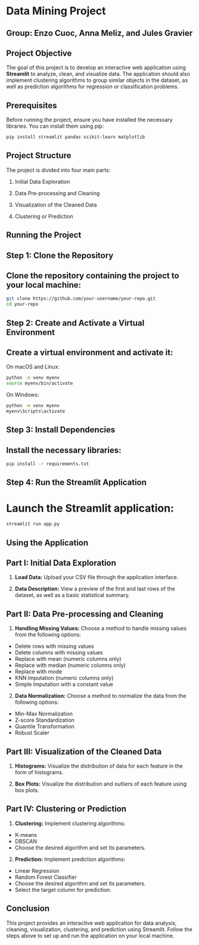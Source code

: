 # Data Mining Project

## Group: Enzo Cuoc, Anna Meliz, and Jules Gravier

## Project Objective

The goal of this project is to develop an interactive web application using **Streamlit** to analyze, clean, and visualize data. The application should also implement clustering algorithms to group similar objects in the dataset, as well as prediction algorithms for regression or classification problems.

## Prerequisites

Before running the project, ensure you have installed the necessary libraries. You can install them using pip:

```bash
pip install streamlit pandas scikit-learn matplotlib
```

## Project Structure
The project is divided into four main parts:

1. Initial Data Exploration

2. Data Pre-processing and Cleaning

3. Visualization of the Cleaned Data

4. Clustering or Prediction


## Running the Project
## Step 1: Clone the Repository
## Clone the repository containing the project to your local machine:

```bash
git clone https://github.com/your-username/your-repo.git
cd your-repo

```

## Step 2: Create and Activate a Virtual Environment
## Create a virtual environment and activate it:

On macOS and Linux:


```bash
python -m venv myenv
source myenv/bin/activate

```

On Windows:
```bash
python -m venv myenv
myenv\Scripts\activate
```

## Step 3: Install Dependencies
## Install the necessary libraries:

```bash
pip install -r requirements.txt
```

## Step 4: Run the Streamlit Application
# Launch the Streamlit application:

```bash
streamlit run app.py

```

## Using the Application
## Part I: Initial Data Exploration
1. **Load Data:** Upload your CSV file through the application interface.

2. **Data Description:** View a preview of the first and last rows of the dataset, as well as a basic statistical summary.

## Part II: Data Pre-processing and Cleaning
1. **Handling Missing Values:** Choose a method to handle missing values from the following options:

 - Delete rows with missing values
 - Delete columns with missing values
 - Replace with mean (numeric columns only)
 - Replace with median (numeric columns only)
 - Replace with mode
 - KNN Imputation (numeric columns only)
 - Simple Imputation with a constant value

2. **Data Normalization:** Choose a method to normalize the data from the following options:

 - Min-Max Normalization
 - Z-score Standardization
 - Quantile Transformation
 - Robust Scaler
## Part III: Visualization of the Cleaned Data
1. **Histograms:** Visualize the distribution of data for each feature in the form of histograms.

2. **Box Plots:** Visualize the distribution and outliers of each feature using box plots.
## Part IV: Clustering or Prediction
1. **Clustering:** Implement clustering algorithms:

 - K-means
 - DBSCAN
 - Choose the desired algorithm and set its parameters.

2. **Prediction:**  Implement prediction algorithms:

 - Linear Regression
 - Random Forest Classifier
 - Choose the desired algorithm and set its parameters.
 - Select the target column for prediction.

## Conclusion
This project provides an interactive web application for data analysis, cleaning, visualization, clustering, and prediction using Streamlit. Follow the steps above to set up and run the application on your local machine.
